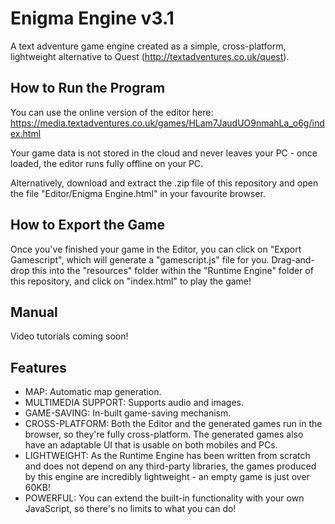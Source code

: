 # Enigma Engine v3.1
A text adventure game engine created as a simple, cross-platform, lightweight alternative to Quest (http://textadventures.co.uk/quest).

## How to Run the Program
You can use the online version of the editor here: https://media.textadventures.co.uk/games/HLam7JaudUO9nmahLa_o6g/index.html

Your game data is not stored in the cloud and never leaves your PC - once loaded, the editor runs fully offline on your PC.

Alternatively, download and extract the .zip file of this repository and open the file "Editor/Enigma Engine.html" in your favourite browser.

## How to Export the Game
Once you've finished your game in the Editor, you can click on "Export Gamescript", which will generate a "gamescript.js" file for you. Drag-and-drop this into the "resources" folder within the "Runtime Engine" folder of this repository, and click on "index.html" to play the game!

## Manual
Video tutorials coming soon!

## Features
* MAP: Automatic map generation.
* MULTIMEDIA SUPPORT: Supports audio and images.
* GAME-SAVING: In-built game-saving mechanism.
* CROSS-PLATFORM: Both the Editor and the generated games run in the browser, so they're fully cross-platform. The generated games also have an adaptable UI that is usable on both mobiles and PCs.
* LIGHTWEIGHT: As the Runtime Engine has been written from scratch and does not depend on any third-party libraries, the games produced by this engine are incredibly lightweight - an empty game is just over 60KB!
* POWERFUL: You can extend the built-in functionality with your own JavaScript, so there's no limits to what you can do!
